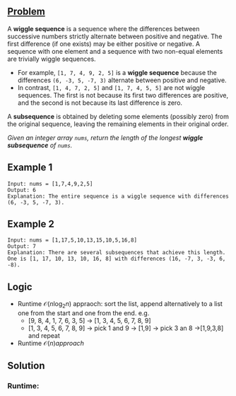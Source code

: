## [Problem](https://leetcode.com/problems/wiggle-subsequence/)

A **wiggle sequence** is a sequence where the differences between successive numbers strictly alternate between positive and negative. The first difference (if one exists) may be either positive or negative. A sequence with one element and a sequence with two non-equal elements are trivially wiggle sequences.

- For example, `[1, 7, 4, 9, 2, 5]` is a **wiggle sequence** because the differences `(6, -3, 5, -7, 3)` alternate between positive and negative.
- In contrast, `[1, 4, 7, 2, 5]` and `[1, 7, 4, 5, 5]` are not wiggle sequences. The first is not because its first two differences are positive, and the second is not because its last difference is zero.

A **subsequence** is obtained by deleting some elements (possibly zero) from the original sequence, leaving the remaining elements in their original order.

*Given an integer array `nums`, return the length of the longest **wiggle subsequence** of `nums`.*

 

## Example 1



```
Input: nums = [1,7,4,9,2,5]
Output: 6
Explanation: The entire sequence is a wiggle sequence with differences (6, -3, 5, -7, 3).

```


## Example 2


```
Input: nums = [1,17,5,10,13,15,10,5,16,8]
Output: 7
Explanation: There are several subsequences that achieve this length.
One is [1, 17, 10, 13, 10, 16, 8] with differences (16, -7, 3, -3, 6, -8).
```

## Logic
  - Runtime $\mathcal{O}(n\log_2{n})$ appraoch: sort the list, append alternatively to a list one from the start and one from the end. e.g.
      - [9, 8, 4, 1, 7, 6, 3, 5] -> [1, 3, 4, 5, 6, 7, 8, 9]
      - [1, 3, 4, 5, 6, 7, 8, 9] -> pick 1 and 9 -> [1,9] -> pick 3 an 8 ->[1,9,3,8] and repeat
  - Runtime $\mathcal{O}(n) approach$
## Solution
### Runtime: 

```python

```
